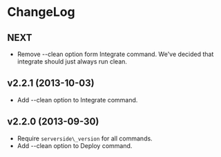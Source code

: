 # ChangeLog

## NEXT

  * Remove --clean option form Integrate command. We've decided that integrate should just always run clean.

## v2.2.1 (2013-10-03)

  * Add --clean option to Integrate command.

## v2.2.0 (2013-09-30)

  * Require `serverside\_version` for all commands.
  * Add --clean option to Deploy command.
